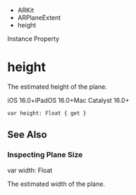 

- ARKit
- ARPlaneExtent
-  height 

Instance Property

# height

The estimated height of the plane.

iOS 16.0+iPadOS 16.0+Mac Catalyst 16.0+

``` source
var height: Float { get }
```

## See Also

### Inspecting Plane Size

var width: Float

The estimated width of the plane.

